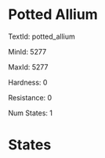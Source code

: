 # Potted Allium

TextId: potted_allium

MinId: 5277

MaxId: 5277

Hardness: 0

Resistance: 0


Num States: 1

# States
```

```